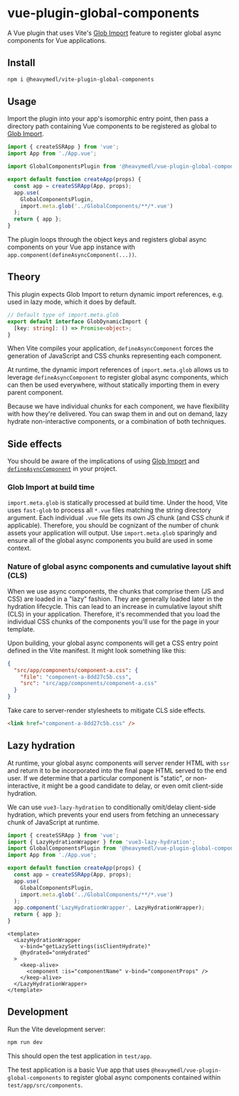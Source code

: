 # vue-plugin-global-components

A Vue plugin that uses Vite's [Glob Import](https://vitejs.dev/guide/features.html#glob-import) feature to register global async components for Vue applications.

## Install

```sh
npm i @heavymedl/vite-plugin-global-components
```

## Usage

Import the plugin into your app's isomorphic entry point, then pass a directory path containing Vue components to be registered as global to [Glob Import](https://vitejs.dev/guide/features.html#glob-import).

```typescript
import { createSSRApp } from 'vue';
import App from './App.vue';

import GlobalComponentsPlugin from '@heavymedl/vue-plugin-global-components';

export default function createApp(props) {
  const app = createSSRApp(App, props);
  app.use(
    GlobalComponentsPlugin,
    import.meta.glob('../GlobalComponents/**/*.vue')
  );
  return { app };
}
```

The plugin loops through the object keys and registers global async components on your Vue app instance with `app.component(defineAsyncComponent(...))`.

## Theory

This plugin expects Glob Import to return dynamic import references, e.g. used in lazy mode, which it does by default.

```typescript
// Default type of import.meta.glob
export default interface GlobDynamicImport {
  [key: string]: () => Promise<object>;
}
```

When Vite compiles your application, `defineAsyncComponent` forces the generation of JavaScript and CSS chunks representing each component.

At runtime, the dynamic import references of `import.meta.glob` allows us to leverage `defineAsyncComponent` to register global async components, which can then be used everywhere, without statically importing them in every parent component.

Because we have individual chunks for each component, we have flexibility with how they're delivered. You can swap them in and out on demand, lazy hydrate non-interactive components, or a combination of both techniques.

## Side effects

You should be aware of the implications of using [Glob Import](https://vitejs.dev/guide/features.html#glob-import) and [`defineAsyncComponent`](https://vuejs.org/guide/components/async.html) in your project.

### Glob Import at build time

`import.meta.glob` is statically processed at build time. Under the hood, Vite uses `fast-glob` to process all `*.vue` files matching the string directory argument. Each individual `.vue` file gets its own JS chunk (and CSS chunk if applicable). Therefore, you should be cognizant of the number of chunk assets your application will output. Use `import.meta.glob` sparingly and ensure all of the global async components you build are used in some context.

### Nature of global async components and cumulative layout shift (CLS)

When we use async components, the chunks that comprise them (JS and CSS) are loaded in a "lazy" fashion. They are generally loaded later in the hydration lifecycle. This can lead to an increase in cumulative layout shift (CLS) in your application. Therefore, it's recommended that you load the individual CSS chunks of the components you'll use for the page in your template.

Upon building, your global async components will get a CSS entry point defined in the Vite manifest. It might look something like this:

```json
{
  "src/app/components/component-a.css": {
    "file": "component-a-8dd27c5b.css",
    "src": "src/app/components/component-a.css"
  }
}
```

Take care to server-render stylesheets to mitigate CLS side effects.

```html
<link href="component-a-8dd27c5b.css" />
```

## Lazy hydration

At runtime, your global async components will server render HTML with `ssr` and return it to be incorporated into the final page HTML served to the end user. If we determine that a particular component is "static", or non-interactive, it might be a good candidate to delay, or even omit client-side hydration.

We can use `vue3-lazy-hydration` to conditionally omit/delay client-side hydration, which prevents your end users from fetching an unnecessary chunk of JavaScript at runtime.

```typescript
import { createSSRApp } from 'vue';
import { LazyHydrationWrapper } from 'vue3-lazy-hydration';
import GlobalComponentsPlugin from '@heavymedl/vue-plugin-global-components';
import App from './App.vue';

export default function createApp(props) {
  const app = createSSRApp(App, props);
  app.use(
    GlobalComponentsPlugin,
    import.meta.glob('../GlobalComponents/**/*.vue')
  );
  app.component('LazyHydrationWrapper', LazyHydrationWrapper);
  return { app };
}
```

```vue
<template>
  <LazyHydrationWrapper
    v-bind="getLazySettings(isClientHydrate)"
    @hydrated="onHydrated"
  >
    <keep-alive>
      <component :is="componentName" v-bind="componentProps" />
    </keep-alive>
  </LazyHydrationWrapper>
</template>
```

## Development

Run the Vite development server:

```sh
npm run dev
```

This should open the test application in `test/app`. 

The test application is a basic Vue app that uses `@heavymedl/vue-plugin-global-components` to register global async components contained within `test/app/src/components`.